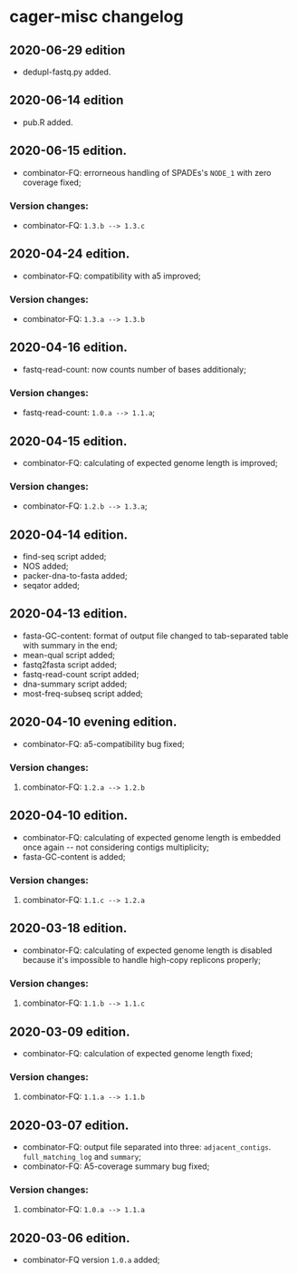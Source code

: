 # cager-misc changelog

## 2020-06-29 edition

- dedupl-fastq.py added.

## 2020-06-14 edition

- pub.R added.

## 2020-06-15 edition.

- combinator-FQ: errorneous handling of SPADEs's `NODE_1` with zero coverage fixed;

### Version changes:

- combinator-FQ: `1.3.b --> 1.3.c`

## 2020-04-24 edition.

- combinator-FQ: compatibility with a5 improved;

### Version changes:

- combinator-FQ: `1.3.a --> 1.3.b`

## 2020-04-16 edition.

- fastq-read-count: now counts number of bases additionaly;

### Version changes:

- fastq-read-count: `1.0.a --> 1.1.a`;

## 2020-04-15 edition.

- combinator-FQ: calculating of expected genome length is improved;

### Version changes:

- combinator-FQ: `1.2.b --> 1.3.a`;

## 2020-04-14 edition.

- find-seq script added;
- NOS added;
- packer-dna-to-fasta added;
- seqator added;

## 2020-04-13 edition.

- fasta-GC-content: format of output file changed to tab-separated table with summary in the end;
- mean-qual script added;
- fastq2fasta script added;
- fastq-read-count script added;
- dna-summary script added;
- most-freq-subseq script added;

## 2020-04-10 evening edition.

- combinator-FQ: a5-compatibility bug fixed;

### Version changes:

1. combinator-FQ: `1.2.a --> 1.2.b`

## 2020-04-10 edition.

- combinator-FQ: calculating of expected genome length is embedded once again -- not considering contigs multiplicity;
- fasta-GC-content is added;

### Version changes:

1. combinator-FQ: `1.1.c --> 1.2.a`

## 2020-03-18 edition.

- combinator-FQ: calculating of expected genome length is disabled because it's impossible to handle high-copy replicons properly;

### Version changes:

1. combinator-FQ: `1.1.b --> 1.1.c`

## 2020-03-09 edition.

- combinator-FQ: calculation of expected genome length fixed;

### Version changes:

1. combinator-FQ: `1.1.a --> 1.1.b`

## 2020-03-07 edition.

- combinator-FQ: output file separated into three: `adjacent_contigs`. `full_matching_log` and `summary`;
- combinator-FQ: A5-coverage summary bug fixed;

### Version changes:

1. combinator-FQ: `1.0.a --> 1.1.a`

## 2020-03-06 edition.

- combinator-FQ version `1.0.a` added;
